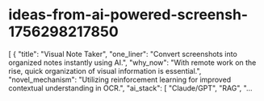 # ideas-from-ai-powered-screensh-1756298217850
[ { "title": "Visual Note Taker", "one_liner": "Convert screenshots into organized notes instantly using AI.", "why_now": "With remote work on the rise, quick organization of visual information is essential.", "novel_mechanism": "Utilizing reinforcement learning for improved contextual understanding in OCR.", "ai_stack": [ "Claude/GPT", "RAG", "...
